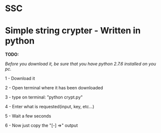 # SSC
<h1>Simple string crypter  - Written in python</h1>

**TODO:**</p>

_Before you download it, be sure that you have python 2.7.6 installed on you pc._

1 - Download it <p>
2 - Open terminal where it has been downloaded <p>
3 - type on terminal: "python crypt.py" <p>
4 - Enter what is requested(input, key, etc...) <p>
5 - Wait a few seconds <p>
6 - Now just copy the "[-] =>" output
